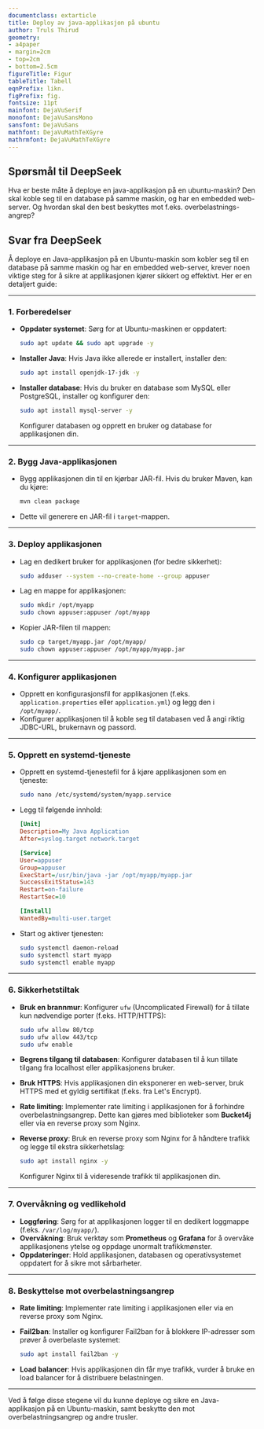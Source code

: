 ```yaml
---
documentclass: extarticle
title: Deploy av java-applikasjon på ubuntu
author: Truls Thirud
geometry: 
- a4paper
- margin=2cm
- top=2cm
- bottom=2.5cm
figureTitle: Figur
tableTitle: Tabell
eqnPrefix: likn.
figPrefix: fig.
fontsize: 11pt
mainfont: DejaVuSerif
monofont: DejaVuSansMono
sansfont: DejaVuSans
mathfont: DejaVuMathTeXGyre
mathrmfont: DejaVuMathTeXGyre
---
```

## Spørsmål til DeepSeek
Hva er beste måte å deploye en java-applikasjon på en ubuntu-maskin? Den skal koble seg til en database på samme maskin, og har en embedded web-server. Og hvordan skal den best beskyttes mot f.eks. overbelastnings-angrep?

## Svar fra DeepSeek
Å deploye en Java-applikasjon på en Ubuntu-maskin som kobler seg til en database på samme maskin og har en embedded web-server, krever noen viktige steg for å sikre at applikasjonen kjører sikkert og effektivt. Her er en detaljert guide:

---

### 1. **Forberedelser**
   - **Oppdater systemet**: Sørg for at Ubuntu-maskinen er oppdatert:

        ```bash
        sudo apt update && sudo apt upgrade -y
        ```

   - **Installer Java**: Hvis Java ikke allerede er installert, installer den:

        ```bash
        sudo apt install openjdk-17-jdk -y
        ```

   - **Installer database**: Hvis du bruker en database som MySQL eller PostgreSQL, installer og konfigurer den:

        ```bash
        sudo apt install mysql-server -y
        ```

     Konfigurer databasen og opprett en bruker og database for applikasjonen din.

---

### 2. **Bygg Java-applikasjonen**
   - Bygg applikasjonen din til en kjørbar JAR-fil. Hvis du bruker Maven, kan du kjøre:

        ```bash
        mvn clean package
        ```

   - Dette vil generere en JAR-fil i `target`-mappen.

---

### 3. **Deploy applikasjonen**
   - Lag en dedikert bruker for applikasjonen (for bedre sikkerhet):

        ```bash
        sudo adduser --system --no-create-home --group appuser
        ```

   - Lag en mappe for applikasjonen:

        ```bash
        sudo mkdir /opt/myapp
        sudo chown appuser:appuser /opt/myapp
        ```

   - Kopier JAR-filen til mappen:

        ```bash
        sudo cp target/myapp.jar /opt/myapp/
        sudo chown appuser:appuser /opt/myapp/myapp.jar
        ```
---

### 4. **Konfigurer applikasjonen**
   - Opprett en konfigurasjonsfil for applikasjonen (f.eks. `application.properties` eller `application.yml`) og legg den i `/opt/myapp/`.
   - Konfigurer applikasjonen til å koble seg til databasen ved å angi riktig JDBC-URL, brukernavn og passord.

---

### 5. **Opprett en systemd-tjeneste**
   - Opprett en systemd-tjenestefil for å kjøre applikasjonen som en tjeneste:

        ```bash
        sudo nano /etc/systemd/system/myapp.service
        ```

   - Legg til følgende innhold:

        ```ini
        [Unit]
        Description=My Java Application
        After=syslog.target network.target

        [Service]
        User=appuser
        Group=appuser
        ExecStart=/usr/bin/java -jar /opt/myapp/myapp.jar
        SuccessExitStatus=143
        Restart=on-failure
        RestartSec=10

        [Install]
        WantedBy=multi-user.target
        ```

   - Start og aktiver tjenesten:

        ```bash
        sudo systemctl daemon-reload
        sudo systemctl start myapp
        sudo systemctl enable myapp
        ```
---

### 6. **Sikkerhetstiltak**
   - **Bruk en brannmur**: Konfigurer `ufw` (Uncomplicated Firewall) for å tillate kun nødvendige porter (f.eks. HTTP/HTTPS):

        ```bash
        sudo ufw allow 80/tcp
        sudo ufw allow 443/tcp
        sudo ufw enable
        ```

   - **Begrens tilgang til databasen**: Konfigurer databasen til å kun tillate tilgang fra localhost eller applikasjonens bruker.
   - **Bruk HTTPS**: Hvis applikasjonen din eksponerer en web-server, bruk HTTPS med et gyldig sertifikat (f.eks. fra Let's Encrypt).
   - **Rate limiting**: Implementer rate limiting i applikasjonen for å forhindre overbelastningsangrep. Dette kan gjøres med biblioteker som **Bucket4j** eller via en reverse proxy som Nginx.
   - **Reverse proxy**: Bruk en reverse proxy som Nginx for å håndtere trafikk og legge til ekstra sikkerhetslag:

        ```bash
        sudo apt install nginx -y
        ```

     Konfigurer Nginx til å videresende trafikk til applikasjonen din.

---

### 7. **Overvåkning og vedlikehold**
   - **Loggføring**: Sørg for at applikasjonen logger til en dedikert loggmappe (f.eks. `/var/log/myapp/`).
   - **Overvåkning**: Bruk verktøy som **Prometheus** og **Grafana** for å overvåke applikasjonens ytelse og oppdage unormalt trafikkmønster.
   - **Oppdateringer**: Hold applikasjonen, databasen og operativsystemet oppdatert for å sikre mot sårbarheter.

---

### 8. **Beskyttelse mot overbelastningsangrep**
   - **Rate limiting**: Implementer rate limiting i applikasjonen eller via en reverse proxy som Nginx.
   - **Fail2ban**: Installer og konfigurer Fail2ban for å blokkere IP-adresser som prøver å overbelaste systemet:

        ```bash
        sudo apt install fail2ban -y
        ```

   - **Load balancer**: Hvis applikasjonen din får mye trafikk, vurder å bruke en load balancer for å distribuere belastningen.

---

Ved å følge disse stegene vil du kunne deploye og sikre en Java-applikasjon på en Ubuntu-maskin, samt beskytte den mot overbelastningsangrep og andre trusler.